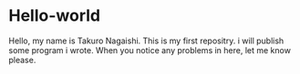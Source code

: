 # Hello-world
Hello, my name is Takuro Nagaishi.  This is my first repositry.  i will publish some program i wrote. When you notice any problems in here, let me know please.
